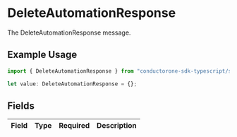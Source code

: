 # DeleteAutomationResponse

The DeleteAutomationResponse message.

## Example Usage

```typescript
import { DeleteAutomationResponse } from "conductorone-sdk-typescript/sdk/models/shared";

let value: DeleteAutomationResponse = {};
```

## Fields

| Field       | Type        | Required    | Description |
| ----------- | ----------- | ----------- | ----------- |